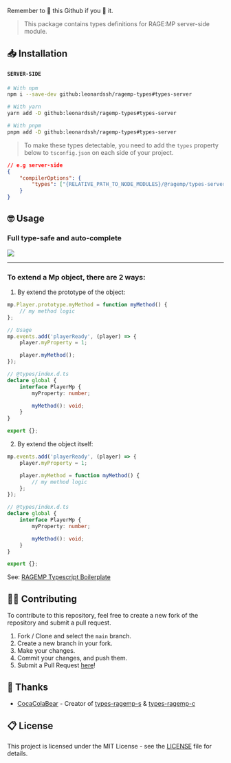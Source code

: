 Remember to 🌟 this Github if you 💖 it.

> This package contains types definitions for RAGE:MP server-side module.

## 📥 Installation

#### `SERVER-SIDE`

```bash
# With npm
npm i --save-dev github:leonardssh/ragemp-types#types-server

# With yarn
yarn add -D github:leonardssh/ragemp-types#types-server

# With pnpm
pnpm add -D github:leonardssh/ragemp-types#types-server
```

> To make these types detectable, you need to add the `types` property below to `tsconfig.json` on each side of your project.

```json
// e.g server-side
{
	"compilerOptions": {
		"types": ["{RELATIVE_PATH_TO_NODE_MODULES}/@ragemp/types-server"]
	}
}
```

## 🤓 Usage

### Full type-safe and auto-complete

![](https://i.imgur.com/o2JB3Jx.gif)

---

### To extend a Mp object, there are 2 ways:

1. By extend the prototype of the object:

```ts
mp.Player.prototype.myMethod = function myMethod() {
	// my method logic
};

// Usage
mp.events.add('playerReady', (player) => {
	player.myProperty = 1;

	player.myMethod();
});
```

```ts
// @types/index.d.ts
declare global {
	interface PlayerMp {
		myProperty: number;

		myMethod(): void;
	}
}

export {};
```

2. By extend the object itself:

```ts
mp.events.add('playerReady', (player) => {
	player.myProperty = 1;

	player.myMethod = function myMethod() {
		// my method logic
	};
});
```

```ts
// @types/index.d.ts
declare global {
	interface PlayerMp {
		myProperty: number;

		myMethod(): void;
	}
}

export {};
```

See: [RAGEMP Typescript Boilerplate](https://github.com/LeonardSSH/ragemp-typescript)

## 👨‍💻 Contributing

To contribute to this repository, feel free to create a new fork of the repository and submit a pull request.

1. Fork / Clone and select the `main` branch.
2. Create a new branch in your fork.
3. Make your changes.
4. Commit your changes, and push them.
5. Submit a Pull Request [here](https://github.com/leonardssh/ragemp-types/pulls)!

## 🎉 Thanks

-   [CocaColaBear](https://github.com/CocaColaBear/) - Creator of [types-ragemp-s](https://github.com/CocaColaBear/types-ragemp-s) & [types-ragemp-c](https://github.com/CocaColaBear/types-ragemp-c)

## 📋 License

This project is licensed under the MIT License - see the [LICENSE](LICENSE) file for details.
